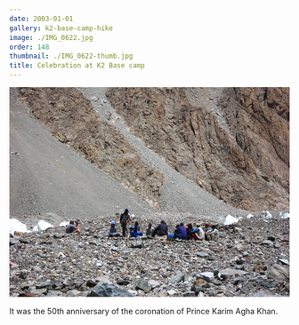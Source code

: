 ```yaml
---
date: 2003-01-01
gallery: k2-base-camp-hike
image: ./IMG_0622.jpg
order: 148
thumbnail: ./IMG_0622-thumb.jpg
title: Celebration at K2 Base camp
---
```


![Celebration at K2 Base camp](./IMG_0622.jpg)

It was the 50th anniversary of the coronation of Prince Karim Agha Khan.